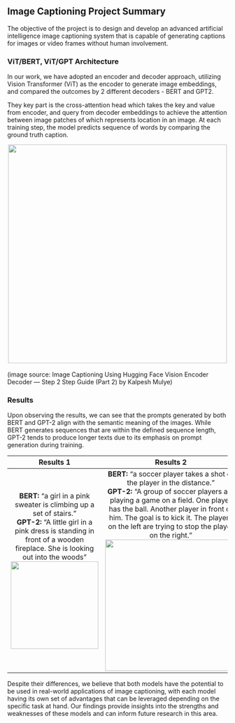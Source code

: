 ## Image Captioning Project Summary 

The objective of the project is to design and develop an advanced artificial intelligence image captioning system that is capable of generating captions for images or video frames without human involvement. 

### ViT/BERT, ViT/GPT Architecture
In our work, we have adopted an encoder and decoder approach, utilizing Vision Transformer (ViT) as the encoder to generate image embeddings, and compared the outcomes by 2 different decoders - BERT and GPT2.

They key part is the cross-attention head which takes the key and value from encoder, and query from decoder embeddings to achieve the attention between image patches of which represents location in an image.  At each training step, the model predicts sequence of words by comparing the ground truth caption.

<center><img src="https://user-images.githubusercontent.com/21034990/233729022-02234e05-7b5b-4058-916a-a673d947252c.png" width=500></center><br>
(image source: Image Captioning Using Hugging Face Vision Encoder Decoder — Step 2 Step Guide (Part 2) by Kalpesh Mulye)

### Results
Upon observing the results, we can see that the prompts generated by both BERT and GPT-2 align with the semantic meaning of the images. While BERT generates sequences that are within the defined sequence length, GPT-2 tends to produce longer texts due to its emphasis on prompt generation during training.

|   Results 1   |   Results 2   |   Results 3   |
|:-------------:|:-------------:|:-------------:|
| <b>BERT:</b> “a girl in a pink sweater is climbing up a set of stairs.” <br> <b>GPT-2:</b> “A little girl in a pink dress is standing in front of a wooden fireplace. She is looking out into the woods”<br> <img src="https://user-images.githubusercontent.com/21034990/229956708-3a933620-165d-4b10-b7eb-3dd0e6558cd1.png" width=200><br> | <b>BERT:</b> “a soccer player takes a shot of the player in the distance.”<br> <b>GPT-2:</b> “A group of soccer players are playing a game on a field. One player has the ball. Another player in front of him. The goal is to kick it. The players on the left are trying to stop the player on the right.”<br> <img src="https://user-images.githubusercontent.com/21034990/229957502-7beae146-26ba-4a28-bd0d-ed2bd0c649f5.png" width=300><br>|<b>BERT:</b> “a soccer game is being played in progress.”<br> <b>GPT-2:</b> “A soccer player in a red uniform is chasing after a ball. The player in white is trying to catch it”<br> <img src="https://user-images.githubusercontent.com/21034990/229957524-caba113f-df57-4648-84bf-f0f2fe943003.png" width=300><br> |

Despite their differences, we believe that both models have the potential to be used in real-world applications of image captioning, with each model having its own set of advantages that can be leveraged depending on the specific task at hand. Our findings provide insights into the strengths and weaknesses of these models and can inform future research in this area.
